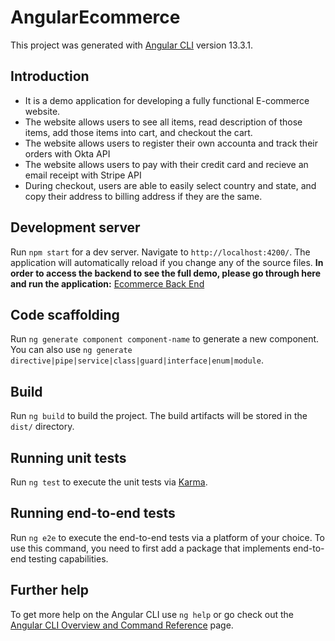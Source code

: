 # AngularEcommerce

This project was generated with [Angular CLI](https://github.com/angular/angular-cli) version 13.3.1.

## Introduction

- It is a demo application for developing a fully functional E-commerce website.
- The website allows users to see all items, read description of those items, add those items into cart, and checkout the cart.
- The website allows users to register their own accounta and track their orders with Okta API
- The website allows users to pay with their credit card and recieve an email receipt with Stripe API
- During checkout, users are able to easily select country and state, and copy their address to billing address if they are the same.

## Development server

Run `npm start` for a dev server. Navigate to `http://localhost:4200/`. The application will automatically reload if you change any of the source files.
**In order to access the backend to see the full demo, please go through here and run the application:** [Ecommerce Back End](https://github.com/shhhawn9/E-commerceWebApp-BackEnd)

## Code scaffolding

Run `ng generate component component-name` to generate a new component. You can also use `ng generate directive|pipe|service|class|guard|interface|enum|module`.

## Build

Run `ng build` to build the project. The build artifacts will be stored in the `dist/` directory.

## Running unit tests

Run `ng test` to execute the unit tests via [Karma](https://karma-runner.github.io).

## Running end-to-end tests

Run `ng e2e` to execute the end-to-end tests via a platform of your choice. To use this command, you need to first add a package that implements end-to-end testing capabilities.

## Further help

To get more help on the Angular CLI use `ng help` or go check out the [Angular CLI Overview and Command Reference](https://angular.io/cli) page.

